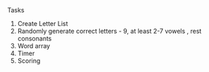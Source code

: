 Tasks
1. Create Letter List
2. Randomly generate correct letters - 9, at least 2-7 vowels , rest consonants
3. Word array
4. Timer
5. Scoring
